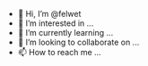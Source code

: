 - 👋 Hi, I’m @felwet
- 👀 I’m interested in ...
- 🌱 I’m currently learning ...
- 💞️ I’m looking to collaborate on ...
- 📫 How to reach me ...

<!---
felwet/felwet is a ✨ special ✨ repository because its `README.md` (this file) appears on your GitHub profile.
You can click the Preview link to take a look at your changes.
--->
